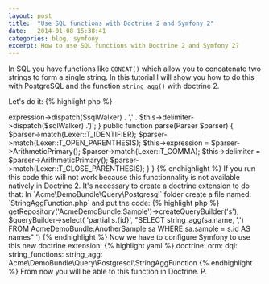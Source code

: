 ```yaml
---
layout: post
title:  "Use SQL functions with Doctrine 2 and Symfony 2"
date:   2014-01-08 15:38:41
categories: blog, symfony
excerpt: How to use SQL functions with Doctrine 2 and Symfony 2?
---
```


In SQL you have functions like `CONCAT()` which allow you to concatenate two strings to form a single string.
In this tutorial I will show you how to do this with PostgreSQL and the function `string_agg()` with doctrine 2.

Let's do it:
{% highlight php %}
<?php

namespace Acme\DemoBundle\Query\Postgresql;

use Doctrine\ORM\Query\AST\Functions\FunctionNode;
use Doctrine\ORM\Query\Lexer;
use Doctrine\ORM\Query\Parser;
use Doctrine\ORM\Query\SqlWalker;

class StringAggFunction extends FunctionNode
{
    public function getSql(SqlWalker $sqlWalker)
    {
        return 'string_agg(' . $this->expression->dispatch($sqlWalker) . ',' . $this->delimiter->dispatch($sqlWalker) .')';
    }

    public function parse(Parser $parser)
    {
        $parser->match(Lexer::T_IDENTIFIER);
        $parser->match(Lexer::T_OPEN_PARENTHESIS);
        $this->expression = $parser->ArithmeticPrimary();
        $parser->match(Lexer::T_COMMA);
        $this->delimiter = $parser->ArithmeticPrimary();
        $parser->match(Lexer::T_CLOSE_PARENTHESIS);
    }
}
{% endhighlight %}

If you run this code this will not work because this functionnality is not available natively in Doctrine 2. It's necessary to create a doctrine extension to do that:

In `Acme\DemoBundle\Query\Postgresql` folder create a file named: `StringAggFunction.php` and put the code:
{% highlight php %}
<?php
$queryBuilder = $entityManager->getRepository('AcmeDemoBundle:Sample')->createQueryBuilder('s');

$queryBuilder->select(
  'partial s.{id}',
  "SELECT string_agg(sa.name, ',')
  FROM AcmeDemoBundle:AnotherSample sa
  WHERE sa.sample = s.id AS names"
')
{% endhighlight %}

Now we have to configure Symfony to use this new doctrine extension:
{% highlight yaml %}
doctrine:
  orm:
    dql:
      string_functions:
        string_agg: Acme\DemoBundle\Query\Postgresql\StringAggFunction
{% endhighlight %}

From now you will be able to this function in Doctrine.

P.
